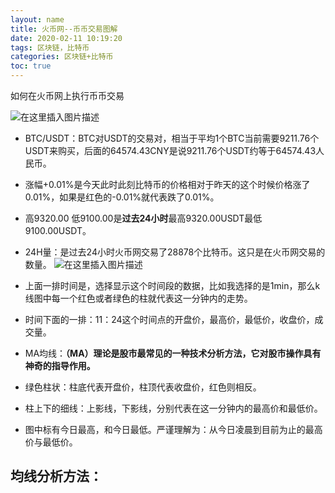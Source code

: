 ```yaml
---
layout: name
title: 火币网--币币交易图解
date: 2020-02-11 10:19:20
tags: 区块链，比特币
categories: 区块链+比特币
toc: true
---
```

如何在火币网上执行币币交易
<!--more-->
![在这里插入图片描述](https://img-blog.csdnimg.cn/20200205111557755.png)

 - BTC/USDT：BTC对USDT的交易对，相当于平均1个BTC当前需要9211.76个USDT来购买，后面的64574.43CNY是说9211.76个USDT约等于64574.43人民币。
 - 涨幅+0.01%是今天此时此刻比特币的价格相对于昨天的这个时候价格涨了0.01%，如果是红色的-0.01%就代表跌了0.01%。
 - 高9320.00 低9100.00是**过去24小时**最高9320.00USDT最低9100.00USDT。
 - 24H量：是过去24小时火币网交易了28878个比特币。这只是在火币网交易的数量。
 ![在这里插入图片描述](https://img-blog.csdnimg.cn/2020020511252911.png?x-oss-process=image/watermark,type_ZmFuZ3poZW5naGVpdGk,shadow_10,text_aHR0cHM6Ly9ibG9nLmNzZG4ubmV0L3dlaXhpbl80NDg2MTM5OQ==,size_16,color_FFFFFF,t_70)
 - 上面一排时间是，选择显示这个时间段的数据，比如我选择的是1min，那么k线图中每一个红色或者绿色的柱就代表这一分钟内的走势。
 - 时间下面的一排：11：24这个时间点的开盘价，最高价，最低价，收盘价，成交量。
 - MA均线：**（MA）理论是股市最常见的一种技术分析方法，它对股市操作具有神奇的指导作用。**

 - 绿色柱状：柱底代表开盘价，柱顶代表收盘价，红色则相反。
 - 柱上下的细线：上影线，下影线，分别代表在这一分钟内的最高价和最低价。
 - 图中标有今日最高，和今日最低。严谨理解为：从今日凌晨到目前为止的最高价与最低价。
## 均线分析方法：




